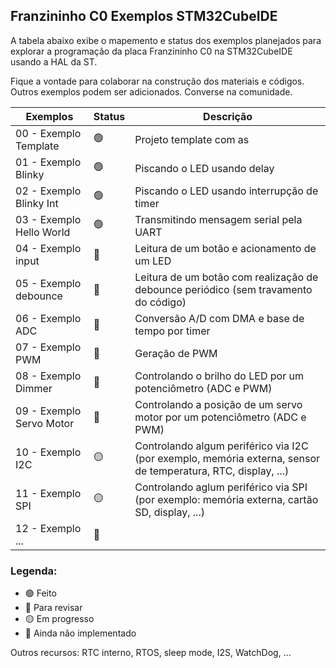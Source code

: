 ## Franzininho C0 Exemplos STM32CubeIDE

A tabela abaixo exibe o mapemento e status dos exemplos planejados para explorar a programação da placa Franzininho C0 na STM32CubeIDE usando a HAL da ST.  

Fique a vontade para colaborar na construção dos materiais e códigos. Outros exemplos podem ser adicionados. Converse na comunidade.

| Exemplos                 | Status | Descrição                                                                                                     |
|--------------------------|--------|---------------------------------------------------------------------------------------------------------------|
| 00 - Exemplo Template    | 🟢      | Projeto template com as                                                                                       |
| 01 - Exemplo Blinky      | 🟢      | Piscando o LED usando delay                                                                                   |
| 02 - Exemplo Blinky Int  | 🟢      | Piscando o LED usando interrupção de timer                                                                    |
| 03 - Exemplo Hello World | 🟢      | Transmitindo mensagem serial pela UART                                                                        |
| 04 - Exemplo input       | 🔵      | Leitura de um botão e acionamento de um LED                                                                   |
| 05 - Exemplo debounce    | 🔵      | Leitura de um botão com realização de debounce periódico (sem travamento do código)                           |
| 06 - Exemplo ADC         | 🔵      | Conversão A/D com DMA e base de tempo por timer                                                               |
| 07 - Exemplo PWM         | 🔵      | Geração de PWM                                                                                                |
| 08 - Exemplo Dimmer      | 🔴      | Controlando o brilho do LED por um potenciômetro (ADC e PWM)                                                  |
| 09 - Exemplo Servo Motor | 🔴      | Controlando a posição de um servo motor por um potenciômetro (ADC e PWM)                                      |
| 10 - Exemplo I2C         | 🟡      | Controlando algum periférico via I2C (por exemplo, memória externa, sensor de temperatura, RTC, display, ...) |
| 11 - Exemplo SPI         | 🟡      | Controlando aglum periférico via SPI (por exemplo: memória externa, cartão SD, display, ...)                  |
| 12 - Exemplo ...         | 🔴      |                                                                                                               |

### Legenda:

- 🟢 Feito
- 🔵 Para revisar
- 🟡 Em progresso
- 🔴 Ainda não implementado

Outros recursos: RTC interno, RTOS, sleep mode, I2S, WatchDog, ...
